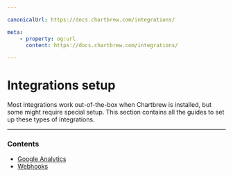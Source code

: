 ```yaml
---

canonicalUrl: https://docs.chartbrew.com/integrations/

meta: 
    - property: og:url
      content: https://docs.chartbrew.com/integrations/

---
```


# Integrations setup

Most integrations work out-of-the-box when Chartbrew is installed, but some might require special setup. This section contains all the guides to set up these types of integrations.

---

### Contents

* [Google Analytics](/integrations/google-analytics/)
* [Webhooks](/integrations/webhooks/)
